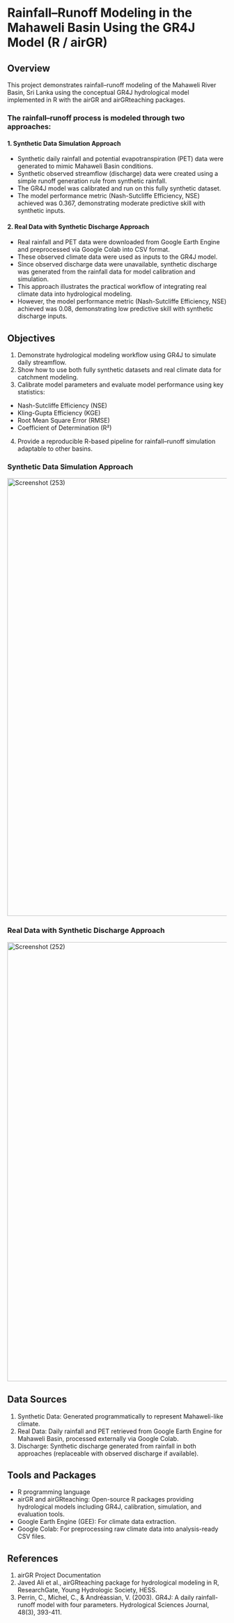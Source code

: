 # Rainfall–Runoff Modeling in the Mahaweli Basin Using the GR4J Model (R / airGR)

## Overview
This project demonstrates rainfall–runoff modeling of the Mahaweli River Basin, Sri Lanka using the conceptual GR4J hydrological model implemented in R with the airGR and airGRteaching packages.

### The rainfall–runoff process is modeled through two approaches:
#### 1. Synthetic Data Simulation Approach
- Synthetic daily rainfall and potential evapotranspiration (PET) data were generated to mimic Mahaweli Basin conditions.
- Synthetic observed streamflow (discharge) data were created using a simple runoff generation rule from synthetic rainfall.
- The GR4J model was calibrated and run on this fully synthetic dataset.
- The model performance metric (Nash-Sutcliffe Efficiency, NSE) achieved was 0.367, demonstrating moderate predictive skill with synthetic inputs.

#### 2. Real Data with Synthetic Discharge Approach
- Real rainfall and PET data were downloaded from Google Earth Engine and preprocessed via Google Colab into CSV format.
- These observed climate data were used as inputs to the GR4J model.
- Since observed discharge data were unavailable, synthetic discharge was generated from the rainfall data for model calibration and simulation.
- This approach illustrates the practical workflow of integrating real climate data into hydrological modeling.
- However, the model performance metric (Nash-Sutcliffe Efficiency, NSE) achieved was 0.08, demonstrating low predictive skill with synthetic discharge inputs.

## Objectives
1. Demonstrate hydrological modeling workflow using GR4J to simulate daily streamflow.
2. Show how to use both fully synthetic datasets and real climate data for catchment modeling.
3. Calibrate model parameters and evaluate model performance using key statistics:
  - Nash-Sutcliffe Efficiency (NSE)
  - Kling-Gupta Efficiency (KGE)
  - Root Mean Square Error (RMSE)
  - Coefficient of Determination (R²)
4. Provide a reproducible R-based pipeline for rainfall–runoff simulation adaptable to other basins.

### Synthetic Data Simulation Approach
<img width="1920" height="1004" alt="Screenshot (253)" src="https://github.com/user-attachments/assets/9164e42f-51e2-4c49-a6b5-f6352423e007" />

### Real Data with Synthetic Discharge Approach
<img width="1920" height="1007" alt="Screenshot (252)" src="https://github.com/user-attachments/assets/16fd8a1a-9d6f-49e0-b798-48e6585bb045" />

## Data Sources
1. Synthetic Data: Generated programmatically to represent Mahaweli-like climate.
2. Real Data: Daily rainfall and PET retrieved from Google Earth Engine for Mahaweli Basin, processed externally via Google Colab.
3. Discharge: Synthetic discharge generated from rainfall in both approaches (replaceable with observed discharge if available).

## Tools and Packages
- R programming language
- airGR and airGRteaching: Open-source R packages providing hydrological models including GR4J, calibration, simulation, and evaluation tools.
- Google Earth Engine (GEE): For climate data extraction.
- Google Colab: For preprocessing raw climate data into analysis-ready CSV files.

## References
1. airGR Project Documentation
2. Javed Ali et al., airGRteaching package for hydrological modeling in R, ResearchGate, Young Hydrologic Society, HESS. 
3. Perrin, C., Michel, C., & Andréassian, V. (2003). GR4J: A daily rainfall-runoff model with four parameters. Hydrological Sciences Journal, 48(3), 393-411.



